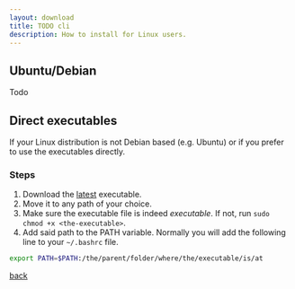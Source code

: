 ```yaml
---
layout: download  
title: TODO cli  
description: How to install for Linux users.
---
```


## Ubuntu/Debian

Todo


## Direct executables

If your Linux distribution is not Debian based (e.g. Ubuntu) or if you prefer to use the executables directly.

### Steps
1.  Download the [latest](https://github.com/cmhteixeira/todo-list/releases/download/v0.1.0/todo-cli_0.1.0_amd64.deb) executable.
2.  Move it to any path of your choice.
3.  Make sure the executable file is indeed _executable_. If not, run `sudo chmod +x <the-executable>`.   
3.  Add said path to the PATH variable. Normally you will add the following line to your `~/.bashrc` file.  
```bash
export PATH=$PATH:/the/parent/folder/where/the/executable/is/at
```



[back](./)

